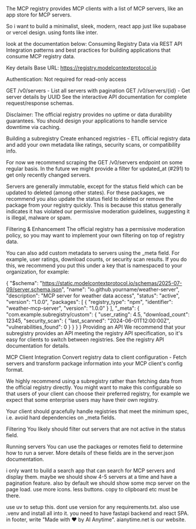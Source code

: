 The MCP registry provides MCP clients with a list of MCP servers, like an app store for MCP servers.

So i want to build a minimalist, sleek, modern, react app just like supabase or vercel design. using fonts like inter.

look at the documentation below:
Consuming Registry Data via REST API
Integration patterns and best practices for building applications that consume MCP registry data.

Key details
Base URL: https://registry.modelcontextprotocol.io

Authentication: Not required for read-only access

GET /v0/servers - List all servers with pagination
GET /v0/servers/{id} - Get server details by UUID
See the interactive API documentation for complete request/response schemas.

Disclaimer: The official registry provides no uptime or data durability guarantees. You should design your applications to handle service downtime via caching.

Building a subregistry
Create enhanced registries - ETL official registry data and add your own metadata like ratings, security scans, or compatibility info.

For now we recommend scraping the GET /v0/servers endpoint on some regular basis. In the future we might provide a filter for updated_at (#291) to get only recently changed servers.

Servers are generally immutable, except for the status field which can be updated to deleted (among other states). For these packages, we recommend you also update the status field to deleted or remove the package from your registry quickly. This is because this status generally indicates it has violated our permissive moderation guidelines, suggesting it is illegal, malware or spam.

Filtering & Enhancement
The official registry has a permissive moderation policy, so you may want to implement your own filtering on top of registry data.

You can also add custom metadata to servers using the _meta field. For example, user ratings, download counts, or security scan results. If you do this, we recommend you put this under a key that is namespaced to your organization, for example:

{
  "$schema": "https://static.modelcontextprotocol.io/schemas/2025-07-09/server.schema.json",
  "name": "io.github.yourname/weather-server",
  "description": "MCP server for weather data access",
  "status": "active",
  "version": "1.0.0",
  "packages": [
    {
      "registry_type": "npm",
      "identifier": "weather-mcp-server",
      "version": "1.0.0"
    }
  ],
  "_meta": {
    "com.example.subregistry/custom": {
    "user_rating": 4.5,
      "download_count": 12345,
      "security_scan": {
        "last_scanned": "2024-06-01T12:00:00Z",
        "vulnerabilities_found": 0
      }
    }
  }
}
Providing an API
We recommend that your subregistry provides an API meeting the registry API specification, so it's easy for clients to switch between registries. See the registry API documentation for details.

MCP Client Integration
Convert registry data to client configuration - Fetch servers and transform package information into your MCP client's config format.

We highly recommend using a subregistry rather than fetching data from the official registry directly. You might want to make this configurable so that users of your client can choose their preferred registry, for example we expect that some enterprise users may have their own registry.

Your client should gracefully handle registries that meet the minimum spec, i.e. avoid hard dependencies on _meta fields.

Filtering
You likely should filter out servers that are not active in the status field.

Running servers
You can use the packages or remotes field to determine how to run a server. More details of these fields are in the server.json documentation.

i only want to build a search app that can search for MCP servers and display them. maybe we should show 4-5 servers at a time and have a pagination feature. also by default we should show some mcp server on the page load. use more icons. less buttons. copy to clipboard etc must be there. 

use uv to setup this. dont use version for any requirements.txt. also use .venv and install all into it. you need to have fastapi backend and react SPA.
in footer, write "Made with ❤️ by AI Anytime". aianytime.net is our website.